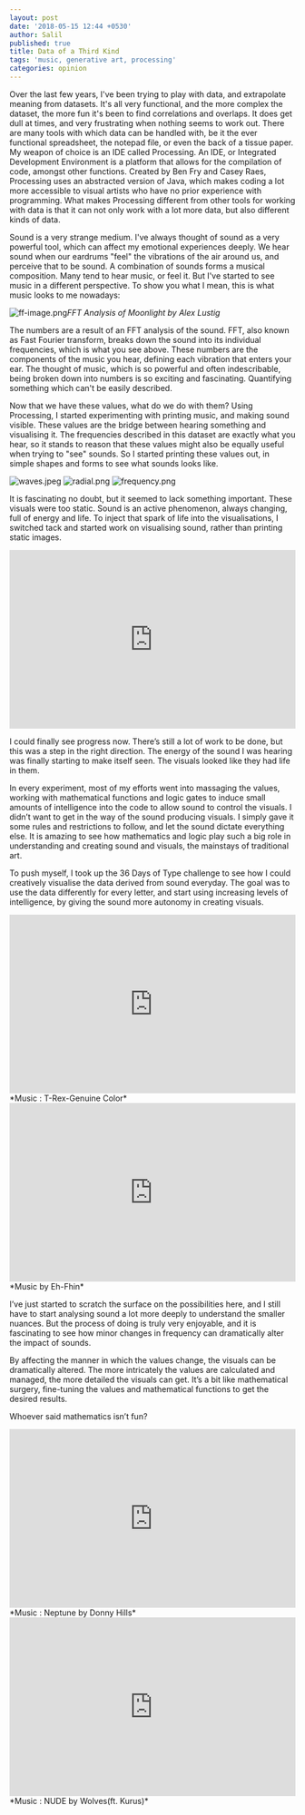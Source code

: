 ```yaml
---
layout: post
date: '2018-05-15 12:44 +0530'
author: Salil
published: true
title: Data of a Third Kind
tags: 'music, generative art, processing'
categories: opinion
---
```

Over the last few years, I've been trying to play with data, and extrapolate meaning from datasets. It's all very functional, and the more complex the dataset, the more fun it's been to find correlations and overlaps. It does get dull at times, and very frustrating when nothing seems to work out. There are many tools with which data can be handled with, be it the ever functional spreadsheet, the notepad file, or even the back of a tissue paper. My weapon of choice is an IDE called Processing. An IDE, or Integrated Development Environment is a platform that allows for the compilation of code, amongst other functions. Created by Ben Fry and Casey Raes, Processing uses an abstracted version of Java, which makes coding a lot more accessible to visual artists who have no prior experience with programming. What makes Processing different from other tools for working with data is that it can not only work with a lot more data, but also different kinds of data.

Sound is a very strange medium. I've always thought of sound as a very powerful tool, which can affect my emotional experiences deeply. We hear sound when our eardrums "feel" the vibrations of the air around us, and perceive that to be sound. A combination of sounds forms a musical composition. Many tend to hear music, or feel it. But I've started to see music in a different perspective. To show you what I mean, this is what music looks to me nowadays:

![ff-image.png]({{site.baseurl}}/assets/ff-image.png)*FFT Analysis of Moonlight by Alex Lustig*

The numbers are a result of an FFT analysis of the sound. FFT, also known as Fast Fourier transform, breaks down the sound into its individual frequencies, which is what you see above. These numbers are the components of the music you hear, defining each vibration that enters your ear. The thought of music, which is so powerful and often indescribable, being broken down into numbers is so exciting and fascinating. Quantifying something which can't be easily described.

Now that we have these values, what do we do with them? Using Processing, I started experimenting with printing music, and making sound visible. These values are the bridge between hearing something and visualising it. The frequencies described in this dataset are exactly what you hear, so it stands to reason that these values might also be equally useful when trying to "see" sounds.
So I started printing these values out, in simple shapes and forms to see what sounds looks like.

![waves.jpeg]({{site.baseurl}}/assets/waves.jpeg)
![radial.png]({{site.baseurl}}/assets/radial.png)
![frequency.png]({{site.baseurl}}/assets/frequency.png)

It is fascinating no doubt, but it seemed to lack something important. These visuals were too static. Sound is an active phenomenon, always changing, full of energy and life. To inject that spark of life into the visualisations, I switched tack and started work on visualising sound, rather than printing static images.

<iframe width="100%" height="315" src="https://www.youtube.com/embed/lY9FNQ2zu8Q" frameborder="0" allow="accelerometer; autoplay; encrypted-media; gyroscope; picture-in-picture" allowfullscreen></iframe>

I could finally see progress now. There’s still a lot of work to be done, but this was a step in the right direction. The energy of the sound I was hearing was finally starting to make itself seen. The visuals looked like they had life in them.

In every experiment, most of my efforts went into massaging the values, working with mathematical functions and logic gates to induce small amounts of intelligence into the code to allow sound to control the visuals. I didn’t want to get in the way of the sound producing visuals. I simply gave it some rules and restrictions to follow, and let the sound dictate everything else. It is amazing to see how mathematics and logic play such a big role in understanding and creating sound and visuals, the mainstays of traditional art.

To push myself, I took up the 36 Days of Type challenge to see how I could creatively visualise the data derived from sound everyday. The goal was to use the data differently for every letter, and start using increasing levels of intelligence, by giving the sound more autonomy in creating visuals.

<iframe width="100%" height="315" src="https://www.youtube.com/embed/xEMqUubhzL4" frameborder="0" allow="accelerometer; autoplay; encrypted-media; gyroscope; picture-in-picture" allowfullscreen></iframe>*Music : T-Rex-Genuine Color*

<iframe width="100%" height="315" src="https://www.youtube.com/embed/zg-CE5OOfD8" frameborder="0" allow="accelerometer; autoplay; encrypted-media; gyroscope; picture-in-picture" allowfullscreen></iframe>*Music by Eh-Fhin*

I’ve just started to scratch the surface on the possibilities here, and I still have to start analysing sound a lot more deeply to understand the smaller nuances. But the process of doing is truly very enjoyable, and it is fascinating to see how minor changes in frequency can dramatically alter the impact of sounds.

By affecting the manner in which the values change, the visuals can be dramatically altered. The more intricately the values are calculated and managed, the more detailed the visuals can get. It’s a bit like mathematical surgery, fine-tuning the values and mathematical functions to get the desired results.

Whoever said mathematics isn’t fun?

<iframe width="100%" height="315" src="https://www.youtube.com/embed/gsAdXX9vbmg" frameborder="0" allow="accelerometer; autoplay; encrypted-media; gyroscope; picture-in-picture" allowfullscreen></iframe>*Music : Neptune by Donny Hills*

<iframe width="100%" height="315" src="https://www.youtube.com/embed/dYE8p7xdZaM" frameborder="0" allow="accelerometer; autoplay; encrypted-media; gyroscope; picture-in-picture" allowfullscreen></iframe>*Music : NUDE by Wolves(ft. Kurus)*
